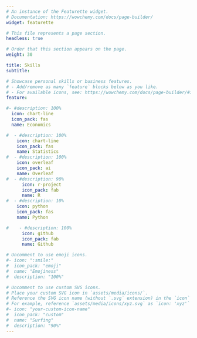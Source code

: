 ```yaml
---
# An instance of the Featurette widget.
# Documentation: https://wowchemy.com/docs/page-builder/
widget: featurette

# This file represents a page section.
headless: true

# Order that this section appears on the page.
weight: 30

title: Skills
subtitle:

# Showcase personal skills or business features.
# - Add/remove as many `feature` blocks below as you like.
# - For available icons, see: https://wowchemy.com/docs/page-builder/#icons
feature:

#- #description: 100%
  icon: chart-line
  icon_pack: fas
  name: Economics

#  - #description: 100%
    icon: chart-line
    icon_pack: fas
    name: Statistics
#  - #description: 100%
    icon: overleaf
    icon_pack: ai
    name: Overleaf
#  - #description: 90%
      icon: r-project
      icon_pack: fab
      name: R
#  - #description: 10%
    icon: python
    icon_pack: fas
    name: Python

#    - #description: 100%
      icon: github
      icon_pack: fab
      name: Github

# Uncomment to use emoji icons.
#- icon: ":smile:"
#  icon_pack: "emoji"
#  name: "Emojiness"
#  description: "100%"

# Uncomment to use custom SVG icons.
# Place your custom SVG icon in `assets/media/icons/`.
# Reference the SVG icon name (without `.svg` extension) in the `icon` field.
# For example, reference `assets/media/icons/xyz.svg` as `icon: 'xyz'`
#- icon: "your-custom-icon-name"
#  icon_pack: "custom"
#  name: "Surfing"
#  description: "90%"
---
```

